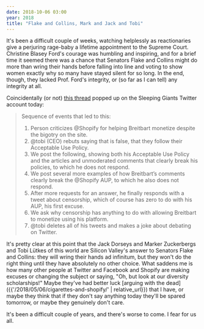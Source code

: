 ```yaml
---
date: 2018-10-06 03:00
year: 2018
title: "Flake and Collins, Mark and Jack and Tobi"
---
```


It's been a difficult couple of weeks,
watching helplessly as reactionaries give a perjuring rage-baby a lifetime appointment to the Supreme Court.
Christine Blasey Ford's courage was humbling and inspiring,
and for a brief time it seemed there was a chance that Senators Flake and Collins
might do more than wring their hands
before falling into line and voting to show women exactly why so many have stayed silent for so long.
In the end,
though,
they lacked Prof. Ford's integrity,
or (so far as I can tell) any integrity at all.

Coincidentally (or not)
[this thread](https://twitter.com/slpng_giants/status/1048611032330117120) popped up
on the Sleeping Giants Twitter account today:

> Sequence of events that led to this:
>
> 1. Person criticizes @Shopify for helping Breitbart monetize despite the bigotry on the site.
> 2. @tobi (CEO) rebuts saying that is false, that they follow their Acceptable Use Policy.
> 3. We post the following, showing both his Acceptable Use Policy and the articles and unmoderated comments that clearly break his policies, to which he does not respond.
> 4. We post several more examples of how Breitbart’s comments clearly break the @Shopify AUP, to which he also does not respond.
> 5. After more requests for an answer, he finally responds with a tweet about censorship, which of course has zero to do with his AUP, his first excuse.
> 6. We ask why censorship has anything to do with allowing Breitbart to monetize using his platform.
> 7. @tobi deletes all of his tweets and makes a joke about debating on Twitter.

It's pretty clear at this point that the Jack Dorseys and Marker Zuckerbergs and Tobi Lütkes of this world
are Silicon Valley's answer to Senators Flake and Collins:
they will wring their hands ad infinitum,
but they won't do the right thing until they have absolutely no other choice.
What saddens me is how many other people at Twitter and Facebook and Shopify
are making excuses or changing the subject or saying,
"Oh, but look at our diversity scholarships!"
Maybe they've had better luck
[arguing with the dead]({{'/2018/05/06/cigarettes-and-shopify/' | relative_url}})
that I have,
or maybe they think that if they don't say anything today they'll be spared tomorrow,
or maybe they genuinely don't care.

It's been a difficult couple of years,
and there's worse to come.
I fear for us all.
